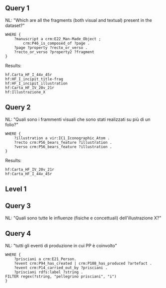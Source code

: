 ## Query 1 

NL: "Which are all the fragments (both visual and textual) present in the dataset?"

```SELECT DISTINCT ?fragment
WHERE {
    ?manuscript a crm:E22_Man-Made_Object ;
        crm:P46_is_composed_of ?page . 
    ?page ?property ?recto_or_verso .
    ?recto_or_verso ?property2 ?fragment 
} 
```

Results: 

```hf:Carta_HF_I_12v_13r
hf.Carta_HF_I_44v_45r
hf:HF_I_incipit_title-frag
hf:HF_I_incipit_illustration
hf:Carta_HF_IV_20v_21r
hf:Illustrazione_X
```

## Query 2 

NL: "Quali sono i frammenti visuali che sono stati realizzati su più di un folio?"

``` SELECT DISTINCT ?illustration
WHERE {
    ?illustration a vir:IC1_Iconographic_Atom . 
    ?recto crm:P56_bears_feature ?illustration . 
    ?verso crm:P56_bears_feature ?illustration .    
}
```

Results: 

```hf:Carta_HF_I_12v_13r
hf:Carta_HF_IV_20v_21r
hf:Carta_HF_I_44v_45r
```

## Level 1

## Query 3 

NL: "Quali sono tutte le influenze (fisiche e concettuali) dell'illustrazione X?"

## Query 4 

NL: "tutti gli eventi di produzione in cui PP è coinvolto"

``` SELECT ?event ?artefact 
WHERE {
    ?prisciani a crm:E21_Person. 
    ?event crm:P94_has_created | crm:P108_has_produced ?artefact .  
    ?event crm:P14_carried_out_by ?prisciani . 
    ?prisciani rdfs:label ?string .  
FILTER regex(?string, "pellegrino prisciani", "i")
}
``` 
